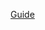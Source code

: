 [Guide](https://bightg30098.notion.site/Create-React-component-library-with-Vite-Typescript-Storybook-and-Tailwindcss-f9d4bfc99f3b4f6b9f067c8f8f6e0285)

